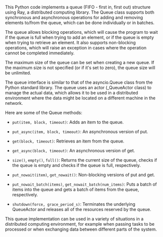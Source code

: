 This Python code implements a queue (FIFO - first in, first out) structure using Ray, a distributed computing library. The Queue class supports both synchronous and asynchronous operations for adding and removing elements to/from the queue, which can be done individually or in batches.

The queue allows blocking operations, which will cause the program to wait if the queue is full when trying to add an element, or if the queue is empty when trying to retrieve an element. It also supports non-blocking operations, which will raise an exception in cases where the operation cannot be completed immediately. 

The maximum size of the queue can be set when creating a new queue. If the maximum size is not specified (or if it's set to zero), the queue size will be unlimited.

The queue interface is similar to that of the asyncio.Queue class from the Python standard library. The queue uses an actor (_QueueActor class) to manage the actual data, which allows it to be used in a distributed environment where the data might be located on a different machine in the network.

Here are some of the Queue methods:

- `put(item, block, timeout)`: Adds an item to the queue.

- `put_async(item, block, timeout)`: An asynchronous version of put.

- `get(block, timeout)`: Retrieves an item from the queue.

- `get_async(block, timeout)`: An asynchronous version of get.

- `size()`, `empty()`, `full()`: Returns the current size of the queue, checks if the queue is empty and checks if the queue is full, respectively.

- `put_nowait(item)`, `get_nowait()`: Non-blocking versions of put and get.

- `put_nowait_batch(items)`, `get_nowait_batch(num_items)`: Puts a batch of items into the queue and gets a batch of items from the queue, respectively.

- `shutdown(force, grace_period_s)`: Terminates the underlying QueueActor and releases all of the resources reserved by the queue.
  
This queue implementation can be used in a variety of situations in a distributed computing environment, for example when passing tasks to be processed or when exchanging data between different parts of the system.